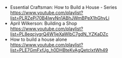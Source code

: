 - Essential Craftsman: How to Build a House - Series   
  https://www.youtube.com/playlist?list=PLRZePj70B4IwyNn1ABhJWmBPeX1hGhyLi
- April Wilkerson: Building a Shop   
  https://www.youtube.com/playlist?list=PL8eqcjvgrQ4W1jeXaWIbC7gdN_YZKaDZc
- How to build a house alone   
  https://www.youtube.com/playlist?list=PLE7GmFxfJg_h0DHBteKvAgQetcIxtWh49
